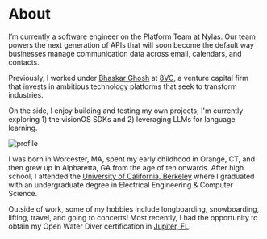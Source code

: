 # About

I’m currently a software engineer on the Platform Team at [Nylas](https://nylas.com). Our team powers the next generation of APIs that will soon become the default way businesses manage communication data across email, calendars, and contacts. 

Previously, I worked under [Bhaskar Ghosh](https://www.8vc.com/team/bhaskar-ghosh) at [8VC](https://www.8vc.com/), a venture capital firm that invests in ambitious technology platforms that seek to transform industries. 

On the side, I enjoy building and testing my own projects; I'm currently exploring 1) the visionOS SDKs and 2) leveraging LLMs for language learning.

![profile](/profile.jpg)

I was born in Worcester, MA, spent my early childhood in Orange, CT, and then grew up in Alpharetta, GA from the age of ten onwards. After high school, I attended the [University of California, Berkeley](https://www.berkeley.edu/) where I graduated with an undergraduate degree in Electrical Engineering & Computer Science.

Outside of work, some of my hobbies include longboarding, snowboarding, lifting, travel, and going to concerts! Most recently, I had the opportunity to obtain my Open Water Diver certification in [Jupiter, FL](https://jupiterdivecenter.com/).